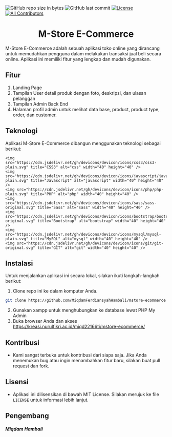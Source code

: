 ![GitHub repo size in bytes](https://img.shields.io/github/repo-size/MiqdamFerdiansyahHambali/mstore-ecommerce?style=flat-square)
![GitHub last commit](https://img.shields.io/github/last-commit/MiqdamFerdiansyahHambali/mstore-ecommerce.svg?style=flat-square)
[![License](https://img.shields.io/github/license/MiqdamFerdiansyahHambali/mstore-ecommerce?style=flat-square)](LICENSE)
[![All Contributors](https://img.shields.io/badge/all_contributors-1-green.svg?style=flat-square)](#contributors-)
<h1 align="center">M-Store E-Commerce</h1>
<p>
M-Store E-Commerce adalah sebuah aplikasi toko online yang dirancang untuk memudahkan pengguna dalam melakukan transaksi jual beli secara online. Aplikasi ini memiliki fitur yang lengkap dan mudah digunakan.
</p>

## Fitur

1. Landing Page
2. Tampilan User detail produk dengan foto, deskripsi, dan ulasan pelanggan
3. Tampilan Admin Back End
4. Halaman profil admin untuk melihat data base, product, product type, order, dan customer.

## Teknologi

Aplikasi M-Store E-Commerce dibangun menggunakan teknologi sebagai berikut:

    <img src="https://cdn.jsdelivr.net/gh/devicons/devicon/icons/css3/css3-plain.svg" title="CSS3" alt="css" width="40" height="40" />
    <img src="https://cdn.jsdelivr.net/gh/devicons/devicon/icons/javascript/javascript-plain.svg" title="Javascript" alt="javascript" width="40" height="40" />
    <img src="https://cdn.jsdelivr.net/gh/devicons/devicon/icons/php/php-plain.svg" title="PHP" alt="php" width="40" height="40" />
    <img src="https://cdn.jsdelivr.net/gh/devicons/devicon/icons/sass/sass-original.svg" title="Sass" alt="sass" width="40" height="40" />
    <img src="https://cdn.jsdelivr.net/gh/devicons/devicon/icons/bootstrap/bootstrap-original.svg" title="Bootstrap" alt="bootstrap" width="40" height="40" />
    <img src="https://cdn.jsdelivr.net/gh/devicons/devicon/icons/mysql/mysql-plain.svg" title="MySQL" alt="mysql" width="40" height="40" />
    <img src="https://cdn.jsdelivr.net/gh/devicons/devicon/icons/git/git-original.svg" title="GIT" alt="git" width="40" height="40" />

## Instalasi

Untuk menjalankan aplikasi ini secara lokal, silakan ikuti langkah-langkah berikut:

1. Clone repo ini ke dalam komputer Anda.

```bash
git clone https://github.com/MiqdamFerdiansyahHambali/mstore-ecommerce
```

2. Gunakan xampp untuk menghubungkan ke database lewat PHP My Admin
3. Buka browser Anda dan akses https://kreasi.nurulfikri.ac.id/miqd22166ti/mstore-ecommerce/

## Kontribusi

- Kami sangat terbuka untuk kontribusi dari siapa saja. Jika Anda menemukan bug atau ingin menambahkan fitur baru, silakan buat pull request dan fork.

## Lisensi

- Aplikasi ini dilisensikan di bawah MIT License. Silakan merujuk ke file `LICENSE` untuk informasi lebih lanjut.

## Pengembang

<h5>Miqdam Hambali</h5>
